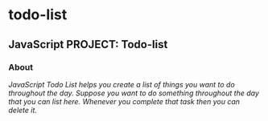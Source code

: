 # todo-list
## JavaScript PROJECT: Todo-list
### About 
 *JavaScript Todo List helps you create a list of things you want to do throughout the day. Suppose you want to do something throughout the day that you can list here. Whenever you complete that task then you can delete it.*


